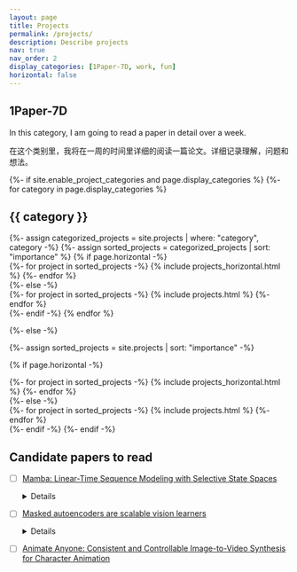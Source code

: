 ```yaml
---
layout: page
title: Projects
permalink: /projects/
description: Describe projects
nav: true
nav_order: 2
display_categories: [1Paper-7D, work, fun]
horizontal: false
---
```


## 1Paper-7D
In this category, I am going to read a paper in detail over a week. 

在这个类别里，我将在一周的时间里详细的阅读一篇论文。详细记录理解，问题和想法。

<!-- pages/projects.md -->
<div class="projects">
{%- if site.enable_project_categories and page.display_categories %}
  <!-- Display categorized projects -->
  {%- for category in page.display_categories %}
  <h2 class="category">{{ category }}</h2>
  {%- assign categorized_projects = site.projects | where: "category", category -%}
  {%- assign sorted_projects = categorized_projects | sort: "importance" %}
  <!-- Generate cards for each project -->
  {% if page.horizontal -%}
  <div class="container">
    <div class="row row-cols-2">
    {%- for project in sorted_projects -%}
      {% include projects_horizontal.html %}
    {%- endfor %}
    </div>
  </div>
  {%- else -%}
  <div class="grid">
    {%- for project in sorted_projects -%}
      {% include projects.html %}
    {%- endfor %}
  </div>
  {%- endif -%}
  {% endfor %}

{%- else -%}
<!-- Display projects without categories -->
  {%- assign sorted_projects = site.projects | sort: "importance" -%}
  <!-- Generate cards for each project -->
  {% if page.horizontal -%}
  <div class="container">
    <div class="row row-cols-2">
    {%- for project in sorted_projects -%}
      {% include projects_horizontal.html %}
    {%- endfor %}
    </div>
  </div>
  {%- else -%}
  <div class="grid">
    {%- for project in sorted_projects -%}
      {% include projects.html %}
    {%- endfor %}
  </div>
  {%- endif -%}
{%- endif -%}
</div>

## Candidate papers to read
- [ ] [Mamba: Linear-Time Sequence Modeling with Selective State Spaces](https://arxiv.org/abs/2312.00752)
      <details>
        <summary>Details</summary>
        **Authors**: Albert Gu, Tri Dao <br>
        **Date**: 1 Dec 2023 <br>
        **#Citations**: 0  <br>
        <code>
          @article{gu2023mamba,
            title={Mamba: Linear-Time Sequence Modeling with Selective State Spaces},
            author={Gu, Albert and Dao, Tri},
            journal={arXiv preprint arXiv:2312.00752},
            year={2023}
          }
        </code><br>
        **Details**: Foundation models, now powering most of the exciting applications in deep learning, are almost universally based on the Transformer architecture and its core attention module. Many subquadratic-time architectures such as linear attention, gated convolution and recurrent models, and structured state space models (SSMs) have been developed to address Transformers' computational inefficiency on long sequences, but they have not performed as well as attention on important modalities such as language. We identify that a key weakness of such models is their inability to perform content-based reasoning, and make several improvements. First, simply letting the SSM parameters be functions of the input addresses their weakness with discrete modalities, allowing the model to selectively propagate or forget information along the sequence length dimension depending on the current token. Second, even though this change prevents the use of efficient convolutions, we design a hardware-aware parallel algorithm in recurrent mode. We integrate these selective SSMs into a simplified end-to-end neural network architecture without attention or even MLP blocks (Mamba). Mamba enjoys fast inference (5× higher throughput than Transformers) and linear scaling in sequence length, and its performance improves on real data up to million-length sequences. As a general sequence model backbone, Mamba achieves state-of-the-art performance across several modalities such as language, audio, and genomics. On language modeling, our Mamba-3B model outperforms Transformers of the same size and matches Transformers twice its size, both in pretraining and downstream evaluation. 
      </details>

- [ ] [Masked autoencoders are scalable vision learners](https://arxiv.org/abs/2111.06377)
      <details>
        <summary>Details</summary>
        **Authors**: Kaiming He, Xinlei Chen, Saining Xie, Yanghao Li, Piotr Dollár, Ross Girshick <br>
        **Date**: 11 Nov 2021 <br>
        **#Citations**: 3719  <br>
        <code>
          @inproceedings{he2022masked,
            title={Masked autoencoders are scalable vision learners},
            author={He, Kaiming and Chen, Xinlei and Xie, Saining and Li, Yanghao and Doll{\'a}r, Piotr and Girshick, Ross},
            booktitle={Proceedings of the IEEE/CVF conference on computer vision and pattern recognition},
            pages={16000--16009},
            year={2022}
          }
        </code><br>
        **Details**: This paper shows that masked autoencoders (MAE) are scalable self-supervised learners for computer vision. Our MAE approach is simple: we mask random patches of the input image and reconstruct the missing pixels. It is based on two core designs. First, we develop an asymmetric encoder-decoder architecture, with an encoder that operates only on the visible subset of patches (without mask tokens), along with a lightweight decoder that reconstructs the original image from the latent representation and mask tokens. Second, we find that masking a high proportion of the input image, e.g., 75%, yields a nontrivial and meaningful self-supervisory task. Coupling these two designs enables us to train large models efficiently and effectively: we accelerate training (by 3x or more) and improve accuracy. Our scalable approach allows for learning high-capacity models that generalize well: e.g., a vanilla ViT-Huge model achieves the best accuracy (87.8%) among methods that use only ImageNet-1K data. Transfer performance in downstream tasks outperforms supervised pre-training and shows promising scaling behavior. 
      </details>

- [ ] [Animate Anyone: Consistent and Controllable Image-to-Video Synthesis for Character Animation](https://arxiv.org/abs/2311.17117)
      



